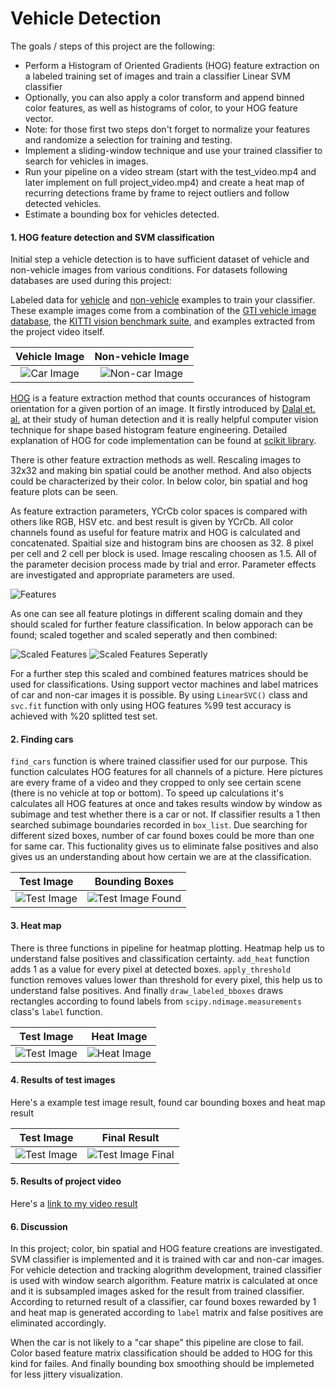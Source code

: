 # Vehicle Detection

The goals / steps of this project are the following:

* Perform a Histogram of Oriented Gradients (HOG) feature extraction on a labeled training set of images and train a classifier Linear SVM classifier
* Optionally, you can also apply a color transform and append binned color features, as well as histograms of color, to your HOG feature vector. 
* Note: for those first two steps don't forget to normalize your features and randomize a selection for training and testing.
* Implement a sliding-window technique and use your trained classifier to search for vehicles in images.
* Run your pipeline on a video stream (start with the test_video.mp4 and later implement on full project_video.mp4) and create a heat map of recurring detections frame by frame to reject outliers and follow detected vehicles.
* Estimate a bounding box for vehicles detected.


[//]: # (Image References)

[image1]: ./output_images/vehicle.png "Car Image"
[image2]: ./output_images/nonvehicle.png "Non-car Image"
[image3]: ./output_images/features.png "Features"
[image4]: ./output_images/scaled_features.png "Scaled Features"
[image5]: ./output_images/scaled_together.png "Scaled Features Seperatly"
[image6]: ./output_images/test6.jpg "Test Image"
[image7]: ./output_images/test6_found.png "Test Image Found"
[image8]: ./output_images/test6_heat.png "Heat Image"
[image9]: ./output_images/test6_final.png "Final Image"


#### 1. HOG feature detection and SVM classification


Initial step a vehicle detection is to have sufficient dataset of vehicle and non-vehicle images from various conditions. For datasets following databases are used during this project:

Labeled data for [vehicle](https://s3.amazonaws.com/udacity-sdc/Vehicle_Tracking/vehicles.zip) and [non-vehicle](https://s3.amazonaws.com/udacity-sdc/Vehicle_Tracking/non-vehicles.zip) examples to train your classifier.  These example images come from a combination of the [GTI vehicle image database](http://www.gti.ssr.upm.es/data/Vehicle_database.html), the [KITTI vision benchmark suite](http://www.cvlibs.net/datasets/kitti/), and examples extracted from the project video itself. 

| Vehicle Image            | Non-vehicle Image      | 
|:------------------------:|:----------------------:| 
|![Car Image][image1]      |![Non-car Image][image2]| 

[HOG](https://en.wikipedia.org/wiki/Histogram_of_oriented_gradients) is a feature extraction method that counts occurances of histogram orientation for a given portion of an image. It firstly introduced by [Dalal et. al.](https://lear.inrialpes.fr/people/triggs/pubs/Dalal-cvpr05.pdf) at their study of human detection and it is really helpful computer vision technique for shape based histogram feature engineering. Detailed explanation of HOG for code implementation can be found at [scikit library](http://scikit-image.org/docs/dev/api/skimage.feature.html#skimage.feature.hog).

There is other feature extraction methods as well. Rescaling images to 32x32 and making bin spatial could be another method. And also objects could be characterized by their color. In below color, bin spatial and hog feature plots can be seen.

As feature extraction parameters, YCrCb color spaces is compared with others like RGB, HSV etc. and best result is given by YCrCb. All color channels found as useful for feature matrix and HOG is calculated and concatenated. Spaitial size and histogram bins are choosen as 32. 8 pixel per cell and 2 cell per block is used. Image rescaling choosen as 1.5. All of the parameter decision process made by trial and error. Parameter effects are investigated and appropriate parameters are used. 

![Features][image3] 

As one can see all feature plotings in different scaling domain and they should scaled for further feature classification. In below apporach can be found; scaled together and scaled seperatly and then combined:

![Scaled Features][image4] 
![Scaled Features Seperatly][image5] 

For a further step this scaled and combined features matrices should be used for classifications. Using support vector machines and label matrices of car and non-car images it is possible. By using `LinearSVC()` class and `svc.fit` function with only using HOG features %99 test accuracy is achieved with %20 splitted test set.


#### 2. Finding cars


`find_cars` function is where trained classifier used for our purpose. This function calculates HOG features for all channels of a picture. Here pictures are every frame of a video and they cropped to only see certain scene (there is no vehicle at top or bottom). To speed up calculations it's calculates all HOG features at once and takes results window by window as subimage and test whether there is a car or not. If classifier results a 1 then searched subimage boundaries recorded in `box_list`. Due searching for different sized boxes, number of car found boxes could be more than one for same car. This fuctionality gives us to eliminate false positives and also gives us an understanding about how certain we are at the classification. 


| Test Image               | Bounding Boxes                 |
|:------------------------:|:------------------------------:|
|![Test Image][image6]     |![Test Image Found][image7]     |

#### 3. Heat map


There is three functions in pipeline for heatmap plotting. Heatmap help us to understand false positives and classification certainty. `add_heat` function adds 1 as a value for every pixel at detected boxes. `apply_threshold` function removes values lower than threshold for every pixel, this help us to understand false positives. And finally `draw_labeled_bboxes` draws rectangles according to found labels from `scipy.ndimage.measurements` class's `label` function.


| Test Image               | Heat Image                     |
|:------------------------:|:------------------------------:|
|![Test Image][image6]     |![Heat Image][image8]           |


#### 4. Results of test images


Here's a example test image result, found car bounding boxes and heat map result

| Test Image               | Final Result                   |
|:------------------------:|:------------------------------:|
|![Test Image][image6]     |![Test Image Final][image9]     |



#### 5. Results of project video


Here's a [link to my video result](./project_video_output_v1.mp4)


#### 6. Discussion


In this project; color, bin spatial and HOG feature creations are investigated. SVM classifier is implemented and it is trained with car and non-car images. For vehicle detection and tracking alogrithm development, trained classifier is used with window search algorithm. Feature matrix is calculated at once and it is subsampled images asked for the result from trained classifier. According to returned result of a classifier, car found boxes rewarded by 1 and heat map is generated according to `label` matrix and false positives are eliminated accordingly.

When the car is not likely to a "car shape" this pipeline are close to fail. Color based feature matrix classification should be added to HOG for this kind for failes. And finally bounding box smoothing should be implemeted for less jittery visualization.
 
